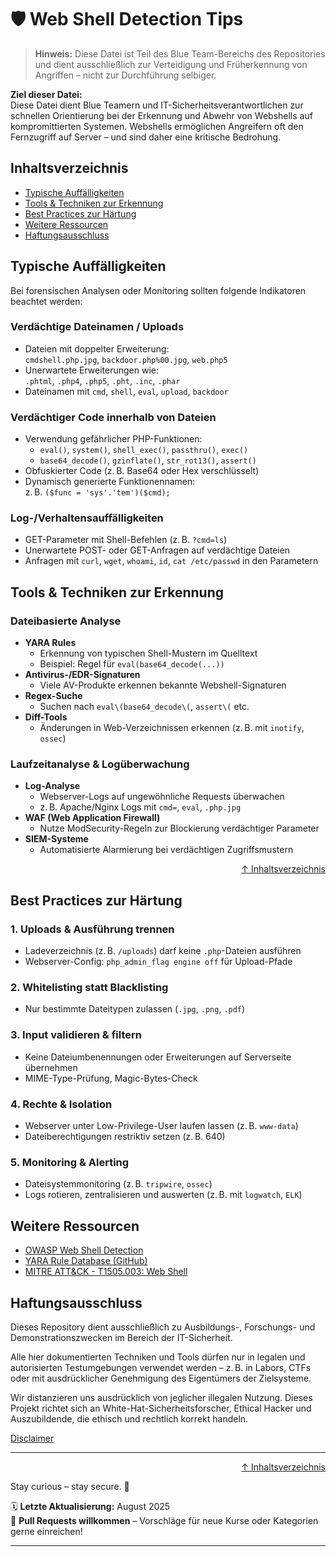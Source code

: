# 🛡️ Web Shell Detection Tips

> **Hinweis:** Diese Datei ist Teil des Blue Team-Bereichs des Repositories und dient ausschließlich zur Verteidigung und Früherkennung von Angriffen – nicht zur Durchführung selbiger.

**Ziel dieser Datei:**  
Diese Datei dient Blue Teamern und IT-Sicherheitsverantwortlichen zur schnellen Orientierung 
bei der Erkennung und Abwehr von Webshells auf kompromittierten Systemen. Webshells ermöglichen 
Angreifern oft den Fernzugriff auf Server – und sind daher eine kritische Bedrohung.



## Inhaltsverzeichnis
- [Typische Auffälligkeiten](#typische-auffälligkeiten)
- [Tools & Techniken zur Erkennung](#tools--techniken-zur-erkennung)
- [Best Practices zur Härtung](#best-practices-zur-härtung)
- [Weitere Ressourcen](#weitere-ressourcen)
- [Haftungsausschluss](#haftungsausschluss)



## Typische Auffälligkeiten

Bei forensischen Analysen oder Monitoring sollten folgende Indikatoren beachtet werden:

### Verdächtige Dateinamen / Uploads

- Dateien mit doppelter Erweiterung:  
  `cmdshell.php.jpg`, `backdoor.php%00.jpg`, `web.php5`
- Unerwartete Erweiterungen wie:  
  `.phtml`, `.php4`, `.php5`, `.pht`, `.inc`, `.phar`
- Dateinamen mit `cmd`, `shell`, `eval`, `upload`, `backdoor`

### Verdächtiger Code innerhalb von Dateien

- Verwendung gefährlicher PHP-Funktionen:
  - `eval()`, `system()`, `shell_exec()`, `passthru()`, `exec()`
  - `base64_decode()`, `gzinflate()`, `str_rot13()`, `assert()`
- Obfuskierter Code (z. B. Base64 oder Hex verschlüsselt)
- Dynamisch generierte Funktionennamen:  
  z. B. `($func = 'sys'.'tem')($cmd);`

### Log-/Verhaltensauffälligkeiten

- GET-Parameter mit Shell-Befehlen (z. B. `?cmd=ls`)
- Unerwartete POST- oder GET-Anfragen auf verdächtige Dateien
- Anfragen mit `curl`, `wget`, `whoami`, `id`, `cat /etc/passwd` in den Parametern



## Tools & Techniken zur Erkennung

### Dateibasierte Analyse

- **YARA Rules**
  - Erkennung von typischen Shell-Mustern im Quelltext
  - Beispiel: Regel für `eval(base64_decode(...))`
- **Antivirus-/EDR-Signaturen**
  - Viele AV-Produkte erkennen bekannte Webshell-Signaturen
- **Regex-Suche**
  - Suchen nach `eval\(base64_decode\(`, `assert\(` etc.
- **Diff-Tools**
  - Änderungen in Web-Verzeichnissen erkennen (z. B. mit `inotify`, `ossec`)

### Laufzeitanalyse & Logüberwachung

- **Log-Analyse**
  - Webserver-Logs auf ungewöhnliche Requests überwachen
  - z. B. Apache/Nginx Logs mit `cmd=`, `eval`, `.php.jpg`
- **WAF (Web Application Firewall)**
  - Nutze ModSecurity-Regeln zur Blockierung verdächtiger Parameter
- **SIEM-Systeme**
  - Automatisierte Alarmierung bei verdächtigen Zugriffsmustern



<div align=right>

[↑ Inhaltsverzeichnis](#inhaltsverzeichnis)

</div>

## Best Practices zur Härtung

### 1. Uploads & Ausführung trennen
- Ladeverzeichnis (z. B. `/uploads`) darf keine `.php`-Dateien ausführen
- Webserver-Config: `php_admin_flag engine off` für Upload-Pfade

### 2. Whitelisting statt Blacklisting
- Nur bestimmte Dateitypen zulassen (`.jpg`, `.png`, `.pdf`)

### 3. Input validieren & filtern
- Keine Dateiumbenennungen oder Erweiterungen auf Serverseite übernehmen
- MIME-Type-Prüfung, Magic-Bytes-Check

### 4. Rechte & Isolation
- Webserver unter Low-Privilege-User laufen lassen (z. B. `www-data`)
- Dateiberechtigungen restriktiv setzen (z. B. 640)

### 5. Monitoring & Alerting
- Dateisystemmonitoring (z. B. `tripwire`, `ossec`)
- Logs rotieren, zentralisieren und auswerten (z. B. mit `logwatch`, `ELK`)



## Weitere Ressourcen

- [OWASP Web Shell Detection](https://owasp.org/www-community/attacks/Web_Shell)
- [YARA Rule Database (GitHub)](https://github.com/Yara-Rules/rules)
- [MITRE ATT&CK - T1505.003: Web Shell](https://attack.mitre.org/techniques/T1505/003/)



## Haftungsausschluss

Dieses Repository dient ausschließlich zu Ausbildungs-, Forschungs- und Demonstrationszwecken im Bereich der IT-Sicherheit.

Alle hier dokumentierten Techniken und Tools dürfen nur in legalen und autorisierten Testumgebungen verwendet werden – z. B. in Labors, CTFs oder mit ausdrücklicher Genehmigung des Eigentümers der Zielsysteme.

Wir distanzieren uns ausdrücklich von jeglicher illegalen Nutzung.
Dieses Projekt richtet sich an White-Hat-Sicherheitsforscher, Ethical Hacker und Auszubildende, die ethisch und rechtlich korrekt handeln.

[Disclaimer](/00-disclaimer/disclaimer.md)

--- 

<div align=right>

[↑ Inhaltsverzeichnis](#inhaltsverzeichnis)

</div>

Stay curious – stay secure. 🔐

🗓️ **Letzte Aktualisierung:** August 2025  
🤝 **Pull Requests willkommen** – Vorschläge für neue Kurse oder Kategorien gerne einreichen!

---